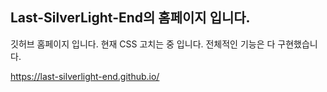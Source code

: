 
## Last-SilverLight-End의 홈페이지 입니다.

깃허브 홈페이지 입니다. 현재 CSS 고치는 중 입니다. 전체적인 기능은 다 구현했습니다.

https://last-silverlight-end.github.io/





